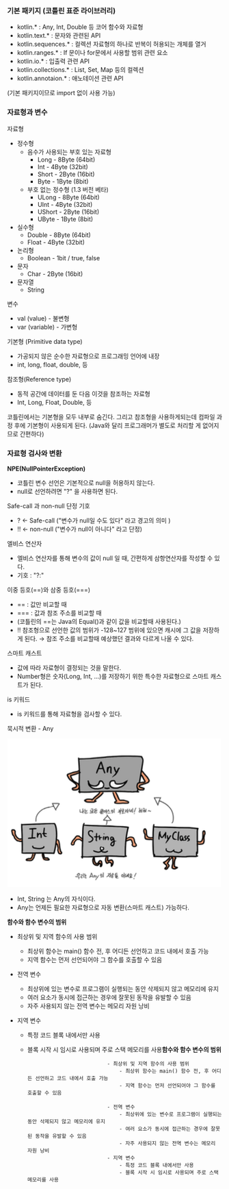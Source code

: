 ### 기본 패키지 (코틀린 표준 라이브러리)

- kotlin.* : Any, Int, Double 등 코어 함수와 자료형
- kotlin.text.* : 문자와 관련된 API
- kotlin.sequences.* : 컬렉션 자료형의 하나로 반복이 허용되는 개체를 열거
- kotlin.ranges.* : If 문이나 for문에서 사용할 범위 관련 요소
- kotlin.io.* : 입출력 관련 API
- kotlin.collections.* : List, Set, Map 등의 컬렉션
- kotlin.annotaion.* : 애노테이션 관련 API

(기본 패키지이므로 import 없이 사용 가능)

### **자료형과 변수**

자료형

- 정수형
    - 음수가 사용되는 부호 있는 자료형
        - Long - 8Byte (64bit)
        - Int - 4Byte (32bit)
        - Short - 2Byte (16bit)
        - Byte - 1Byte (8bit)
    - 부호 없는 정수형 (1.3 버전 베타)
        - ULong - 8Byte (64bit)
        - UInt - 4Byte (32bit)
        - UShort - 2Byte (16bit)
        - UByte - 1Byte (8bit)
- 실수형
    - Double - 8Byte (64bit)
    - Float - 4Byte (32bit)
- 논리형
    - Boolean - 1bit / true, false
- 문자
    - Char - 2Byte (16bit)
- 문자열
    - String

변수

- val (value) - 불변형
- var (variable) - 가변형

기본형 (Primitive data type)

- 가공되지 않은 순수한 자료형으로 프로그래밍 언어에 내장
- int, long, float, double, 등

참조형(Reference type)

- 동적 공간에 데이터를 둔 다음 이것을 참조하는 자료형
- Int, Long, Float, Double, 등

코틀린에서는 기본형을 모두 내부로 숨긴다. 그리고 참조형을 사용하게되는데 컴파일 과정 후에 기본형이 사용되게 된다. (Java와 달리 프로그래머가 별도로 처리할 게 없어지므로 간편하다)

### 자료형 검사와 변환

**NPE(NullPointerException)**

- 코틀린 변수 선언은 기본적으로 null을 허용하지 않는다.
- null로 선언하려면 "?" 을 사용하면 된다.

Safe-call 과 non-null 단정 기호

- ? ← Safe-call ("변수가 null일 수도 있다" 라고 경고의 의미 )
- !! ← non-null ("변수가 null이 아니다" 라고 단정)

엘비스 연산자

- 엘비스 연산자를 통해 변수의 값이 null 일 때, 간편하게 삼항연산자를 작성할 수 있다.
- 기호 : "?:"

이중 등호(==)와 삼중 등호(===)

- == : 값만 비교할 때
- === : 값과 참조 주소를 비교할 때
- (코틀린의 ==는 Java의 Equal()과 같이 값을 비교할때 사용된다.)
- !! 참조형으로 선언한 값의 범위가 -128~127 범위에 있으면 캐시에 그 값을 저장하게 된다.
→ 참조 주소를 비교할때 예상했던 결과와 다르게 나올 수 있다.

스마트 캐스트

- 값에 따라 자료형이 결정되는 것을 말한다.
- Number형은 숫자(Long, Int, ...)를 저장하기 위한 특수한 자료형으로 스마트 캐스트가 된다.

is 키워드

- is 키워드를 통해 자료형을 검사할 수 있다.

묵시적 변환 - Any

<img src="/img/1.png" width="500px;">

- Int, String 는 Any의 자식이다.
- Any는 언제든 필요한 자료형으로 자동 변환(스마트 캐스트) 가능하다.

**함수와 함수 변수의 범위**

- 최상위 및 지역 함수의 사용 범위
    - 최상위 함수는 main() 함수 전, 후 어디든 선언하고 코드 내에서 호출 가능
    - 지역 함수는 먼저 선언되어야 그 함수를 호출할 수 있음

- 전역 변수
    - 최상위에 있는 변수로 프로그램이 실행되는 동안 삭제되지 않고 메모리에 유지
    - 여러 요소가 동시에 접근하는 경우에 잘못된 동작을 유발할 수 있음
    - 자주 사용되지 않는 전역 변수는 메모리 자원 낭비
- 지역 변수
    - 특정 코드 블록 내에서만 사용
    - 블록 시작 시 임시로 사용되며 주로 스택 메모리를 사용**함수와 함수 변수의 범위**
                                    
                                    - 최상위 및 지역 함수의 사용 범위
                                        - 최상위 함수는 main() 함수 전, 후 어디든 선언하고 코드 내에서 호출 가능
                                        - 지역 함수는 먼저 선언되어야 그 함수를 호출할 수 있음
                                    
                                    - 전역 변수
                                        - 최상위에 있는 변수로 프로그램이 실행되는 동안 삭제되지 않고 메모리에 유지
                                        - 여러 요소가 동시에 접근하는 경우에 잘못된 동작을 유발할 수 있음
                                        - 자주 사용되지 않는 전역 변수는 메모리 자원 낭비
                                    - 지역 변수
                                        - 특정 코드 블록 내에서만 사용
                                        - 블록 시작 시 임시로 사용되며 주로 스택 메모리를 사용
